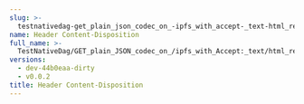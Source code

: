 ```yaml
---
slug: >-
  testnativedag-get_plain_json_codec_on_-ipfs_with_accept-_text-html_returns_html_(dag-index-html)-header_content-disposition
name: Header Content-Disposition
full_name: >-
  TestNativeDag/GET_plain_JSON_codec_on_/ipfs_with_Accept:_text/html_returns_HTML_(dag-index-html)/Header_Content-Disposition
versions:
  - dev-44b0eaa-dirty
  - v0.0.2
title: Header Content-Disposition
---
```


